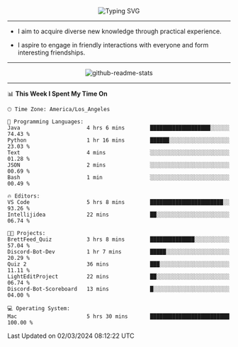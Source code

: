 <p align="center">
  <img src="https://readme-typing-svg.demolab.com?font=Fira+Code&weight=500&size=32&duration=2500&pause=1600&center=true&vCenter=true&random=false&width=1024&height=64&lines=Hi+there+%F0%9F%91%8B;I'm+delighted+you+could+make+it+here+%F0%9F%8E%89;I'm+Harry%2C+a+college+student+still+finding+my+way" alt="Typing SVG" />
</p>


---


- I aim to acquire diverse new knowledge through practical experience.

- I aspire to engage in friendly interactions with everyone and form interesting friendships.


---


<p align="center">
  <img src="https://github-readme-stats.vercel.app/api?username=Harry-Jing&show_icons=true" alt="github-readme-stats"/>
</p>


---

<!--START_SECTION:waka-->
📊 **This Week I Spent My Time On** 

```text
🕑︎ Time Zone: America/Los_Angeles

💬 Programming Languages: 
Java                     4 hrs 6 mins        ███████████████████░░░░░░   74.43 % 
Python                   1 hr 16 mins        ██████░░░░░░░░░░░░░░░░░░░   23.03 % 
Text                     4 mins              ░░░░░░░░░░░░░░░░░░░░░░░░░   01.28 % 
JSON                     2 mins              ░░░░░░░░░░░░░░░░░░░░░░░░░   00.69 % 
Bash                     1 min               ░░░░░░░░░░░░░░░░░░░░░░░░░   00.49 % 

🔥 Editors: 
VS Code                  5 hrs 8 mins        ███████████████████████░░   93.26 % 
Intellijidea             22 mins             ██░░░░░░░░░░░░░░░░░░░░░░░   06.74 % 

🐱‍💻 Projects: 
BrettFeed_Quiz           3 hrs 8 mins        ██████████████░░░░░░░░░░░   57.04 % 
Discord-Bot-Dev          1 hr 7 mins         █████░░░░░░░░░░░░░░░░░░░░   20.29 % 
Quiz 2                   36 mins             ███░░░░░░░░░░░░░░░░░░░░░░   11.11 % 
LightEditProject         22 mins             ██░░░░░░░░░░░░░░░░░░░░░░░   06.74 % 
Discord-Bot-Scoreboard   13 mins             █░░░░░░░░░░░░░░░░░░░░░░░░   04.00 % 

💻 Operating System: 
Mac                      5 hrs 30 mins       █████████████████████████   100.00 % 
```


 Last Updated on 02/03/2024 08:12:22 UTC
<!--END_SECTION:waka-->
